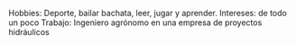 Hobbies: Deporte, bailar bachata, leer, jugar y aprender.
Intereses: de todo un poco
Trabajo: Ingeniero agrónomo en una empresa de proyectos hidráulicos 
